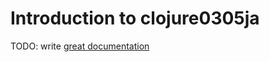 # Introduction to clojure0305ja

TODO: write [great documentation](http://jacobian.org/writing/what-to-write/)
